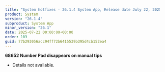 ```yaml
---
title: "System hotfixes - 26.1.4 System App, Release date July 22, 2025 - Hotfixes"
product: System
version: "26.1.4"
subproduct: System App
minor_version: "26.1"
date: 2025-07-22 00:00:00+00:00
order: 103
guid: 77b293056acc94ff72b6415539b395d4cb152ea4
---
```


<strong>68652 Number Pad disappears on manual tips</strong>
<ul><li>Details not available.</li></ul>
